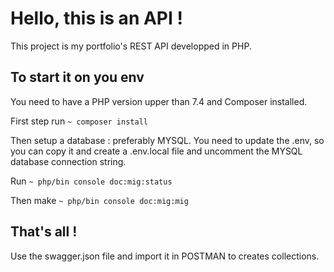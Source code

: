 # Hello, this is an API ! #

This project is my portfolio's REST API developped in PHP.

## To start it on you env ##

You need to have a PHP version upper than 7.4 and Composer installed.

First step run `~ composer install`

Then setup a database : preferably MYSQL.
You need to update the .env, so you can copy it and create a .env.local file and uncomment the MYSQL database connection string.

Run `~ php/bin console doc:mig:status`

Then make `~ php/bin console doc:mig:mig`

## That's all ! ##

Use the swagger.json file and import it in POSTMAN to creates collections.
